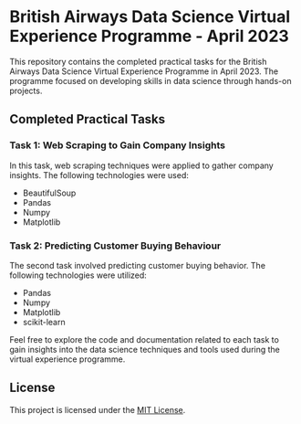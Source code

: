 # British Airways Data Science Virtual Experience Programme - April 2023

This repository contains the completed practical tasks for the British Airways Data Science Virtual Experience Programme in April 2023. The programme focused on developing skills in data science through hands-on projects.

## Completed Practical Tasks

### Task 1: Web Scraping to Gain Company Insights

In this task, web scraping techniques were applied to gather company insights. The following technologies were used:

- BeautifulSoup
- Pandas
- Numpy
- Matplotlib

### Task 2: Predicting Customer Buying Behaviour

The second task involved predicting customer buying behavior. The following technologies were utilized:

- Pandas
- Numpy
- Matplotlib
- scikit-learn

Feel free to explore the code and documentation related to each task to gain insights into the data science techniques and tools used during the virtual experience programme.

## License

This project is licensed under the [MIT License](LICENSE).
